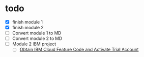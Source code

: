 # todo

- [x] finish module 1
- [x] finish module 2
- [ ] Convert module 1 to MD
- [ ] Convert module 2 to MD
- [ ] Module 2 IBM project
  - [ ] [Obtain IBM Cloud Feature Code and Activate Trial Account](https://www.coursera.org/learn/introduction-to-cloud/ungradedLti/EJqMN/optional-obtain-ibm-cloud-feature-code-and-activate-trial-account)
